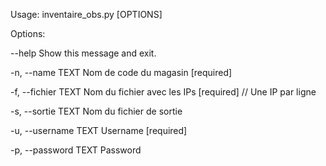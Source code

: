 Usage: inventaire_obs.py [OPTIONS]

Options:

  --help               Show this message and exit.
  
  -n, --name TEXT      Nom de code du magasin  [required]
  
  -f, --fichier TEXT   Nom du fichier avec les IPs  [required] // Une IP par ligne
  
  -s, --sortie TEXT    Nom du fichier de sortie
  
  -u, --username TEXT  Username  [required]
  
  -p, --password TEXT  Password
  